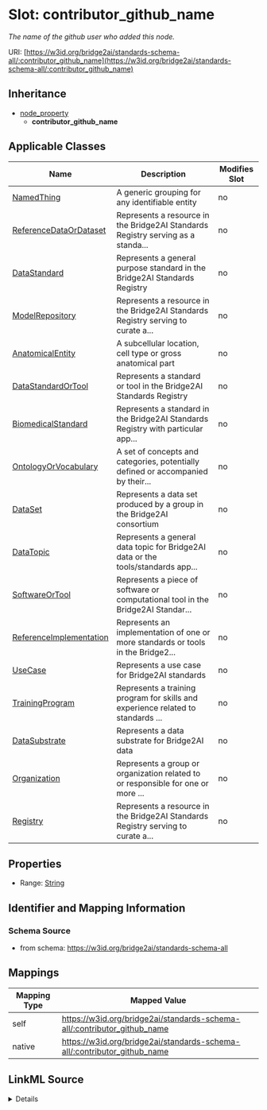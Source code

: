 

# Slot: contributor_github_name


_The name of the github user who added this node._





URI: [https://w3id.org/bridge2ai/standards-schema-all/:contributor_github_name](https://w3id.org/bridge2ai/standards-schema-all/:contributor_github_name)




## Inheritance

* [node_property](node_property.md)
    * **contributor_github_name**






## Applicable Classes

| Name | Description | Modifies Slot |
| --- | --- | --- |
| [NamedThing](NamedThing.md) | A generic grouping for any identifiable entity |  no  |
| [ReferenceDataOrDataset](ReferenceDataOrDataset.md) | Represents a resource in the Bridge2AI Standards Registry serving as a standa... |  no  |
| [DataStandard](DataStandard.md) | Represents a general purpose standard in the Bridge2AI Standards Registry |  no  |
| [ModelRepository](ModelRepository.md) | Represents a resource in the Bridge2AI Standards Registry serving to curate a... |  no  |
| [AnatomicalEntity](AnatomicalEntity.md) | A subcellular location, cell type or gross anatomical part |  no  |
| [DataStandardOrTool](DataStandardOrTool.md) | Represents a standard or tool in the Bridge2AI Standards Registry |  no  |
| [BiomedicalStandard](BiomedicalStandard.md) | Represents a standard in the Bridge2AI Standards Registry with particular app... |  no  |
| [OntologyOrVocabulary](OntologyOrVocabulary.md) | A set of concepts and categories, potentially defined or accompanied by their... |  no  |
| [DataSet](DataSet.md) | Represents a data set produced by a group in the Bridge2AI consortium |  no  |
| [DataTopic](DataTopic.md) | Represents a general data topic for Bridge2AI data or the tools/standards app... |  no  |
| [SoftwareOrTool](SoftwareOrTool.md) | Represents a piece of software or computational tool in the Bridge2AI Standar... |  no  |
| [ReferenceImplementation](ReferenceImplementation.md) | Represents an implementation of one or more standards or tools in the Bridge2... |  no  |
| [UseCase](UseCase.md) | Represents a use case for Bridge2AI standards |  no  |
| [TrainingProgram](TrainingProgram.md) | Represents a training program for skills and experience related to standards ... |  no  |
| [DataSubstrate](DataSubstrate.md) | Represents a data substrate for Bridge2AI data |  no  |
| [Organization](Organization.md) | Represents a group or organization related to or responsible for one or more ... |  no  |
| [Registry](Registry.md) | Represents a resource in the Bridge2AI Standards Registry serving to curate a... |  no  |







## Properties

* Range: [String](String.md)





## Identifier and Mapping Information







### Schema Source


* from schema: https://w3id.org/bridge2ai/standards-schema-all




## Mappings

| Mapping Type | Mapped Value |
| ---  | ---  |
| self | https://w3id.org/bridge2ai/standards-schema-all/:contributor_github_name |
| native | https://w3id.org/bridge2ai/standards-schema-all/:contributor_github_name |




## LinkML Source

<details>
```yaml
name: contributor_github_name
description: The name of the github user who added this node.
from_schema: https://w3id.org/bridge2ai/standards-schema-all
rank: 1000
is_a: node_property
domain: NamedThing
alias: contributor_github_name
domain_of:
- NamedThing
range: string

```
</details>
